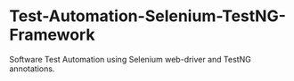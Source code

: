 # Test-Automation-Selenium-TestNG-Framework
Software Test Automation using Selenium web-driver and TestNG annotations. 
